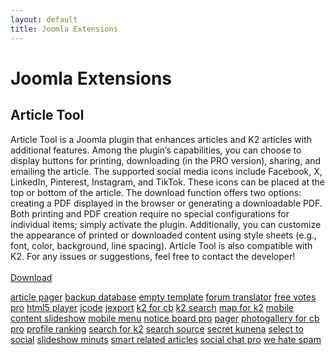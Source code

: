 ```yaml
---
layout: default
title: Joomla Extensions
---
```

# Joomla Extensions

## Article Tool
Article Tool is a Joomla plugin that enhances articles and K2 articles with additional features. Among the plugin’s capabilities, you can choose to display buttons for printing, downloading (in the PRO version), sharing, and emailing the article. The supported social media icons include Facebook, X, LinkedIn, Pinterest, Instagram, and TikTok. These icons can be placed at the top or bottom of the article. The download function offers two options: creating a PDF displayed in the browser or generating a downloadable PDF. Both printing and PDF creation require no special configurations for individual items; simply activate the plugin. Additionally, you can customize the appearance of printed or downloaded content using style sheets (e.g., font, color, background, line spacing). Article Tool is also compatible with K2. For any issues or suggestions, feel free to contact the developer!
<br /><br />
<a href="https://payhip.com/b/Eje2v" target="_blank" class="btn btn-primary btn-xl">Download</a>

<a href="extensions/articlepager10/articlepagerinstall.zip" target="_blank" class="btn btn-primary btn-xl">article pager</a>
<a href="extensions/backupdatabase10/com_backupdatabase.zip" target="_blank" class="btn btn-primary btn-xl">backup database</a>
<a href="extensions/empty-template10/empty-template.zip" target="_blank" class="btn btn-primary btn-xl">empty template</a>
<a href="extensions/forumtranslator10/forumtranslator.zip" target="_blank" class="btn btn-primary btn-xl">forum translator</a>
<a href="extensions/freevotespro14/unzipfirst_freevotes.zip" target="_blank" class="btn btn-primary btn-xl">free votes pro</a>
<a href="extensions/html5player10/html5player.zip" target="_blank" class="btn btn-primary btn-xl">html5 player</a>
<a href="extensions/jcode10/com_jcode.zipunzipfirst_jcode.zip" target="_blank" class="btn btn-primary btn-xl">jcode</a>
<a href="extensions/jexport10/com_jexport.zip" target="_blank" class="btn btn-primary btn-xl">jexport</a>
<a href="extensions/k2forcb10/plug_k2forcb.zip" target="_blank" class="btn btn-primary btn-xl">k2 for cb</a>
<a href="extensions/k2search10/k2search.zip" target="_blank" class="btn btn-primary btn-xl">k2 search</a>
<a href="extensions/mapfork210/mod_mapfork2.zip" target="_blank" class="btn btn-primary btn-xl">map for k2</a>
<a href="extensions/mobilecontentslideshow10/mod_mobile_content_slideshow.zip" target="_blank" class="btn btn-primary btn-xl">mobile content slideshow</a>
<a href="extensions/mobilemenu10/mod_mobile_menu.zip" target="_blank" class="btn btn-primary btn-xl">mobile menu</a>
<a href="extensions/noticeboardpro28/unzipfirst_noticeboard.zip" target="_blank" class="btn btn-primary btn-xl">notice board pro</a>
<a href="extensions/pager11/com_pager.zip" target="_blank" class="btn btn-primary btn-xl">pager</a>
<a href="extensions/photogalleryforcbpro17/unzipfirst_photogalleryforcb.zip" target="_blank" class="btn btn-primary btn-xl">photogallery for cb pro</a>
<a href="extensions/profileranking10/plug_profileranking.zip" target="_blank" class="btn btn-primary btn-xl">profile ranking</a>
<a href="extensions/searchfork210/searchfork2.zip" target="_blank" class="btn btn-primary btn-xl">search for k2</a>
<a href="extensions/searchsource10/com_searchsource.zip" target="_blank" class="btn btn-primary btn-xl">search source</a>
<a href="extensions/secretkunena10/secrettextkunena.zip" target="_blank" class="btn btn-primary btn-xl">secret kunena</a>
<a href="extensions/selecttosocial10/selecttosocial.zip" target="_blank" class="btn btn-primary btn-xl">select to social</a>
<a href="extensions/slideshowminuts11/mod_slideshowminutes.zip" target="_blank" class="btn btn-primary btn-xl">slideshow minuts</a>
<a href="extensions/smartrelatedarticles11/smartrelatedarticles.zip" target="_blank" class="btn btn-primary btn-xl">smart related articles</a>
<a href="extensions/socialchatpro15/unzipfirst_social_chat.zip" target="_blank" class="btn btn-primary btn-xl">social chat pro</a>
<a href="extensions/wehatespam11/we_hate_spam.zip" target="_blank" class="btn btn-primary btn-xl">we hate spam</a>

